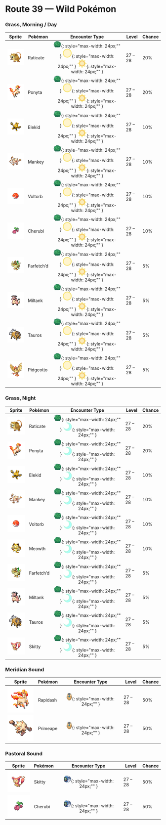 # Route 39 — Wild Pokémon

### Grass, Morning / Day

| Sprite | Pokémon | Encounter Type | Level | Chance |
|:------:|---------|:--------------:|-------|--------|
| ![Raticate](../../assets/sprites/raticate/front.gif "Raticate: Its whiskers help it to maintain balance. Its fangs never stop growing, so it gnaws to pare them down.") | Raticate | ![Grass](../../assets/encounter_types/grass.png "Grass"){: style="max-width: 24px;"" } ![Morning](../../assets/encounter_types/morning.png "Morning"){: style="max-width: 24px;"" } ![Day](../../assets/encounter_types/day.png "Day"){: style="max-width: 24px;"" } | 27 – 28 | 20% |
| ![Ponyta](../../assets/sprites/ponyta/front.gif "Ponyta: Its hind legs, which have hooves that are harder than diamond, kick back at any presence it senses behind it.") | Ponyta | ![Grass](../../assets/encounter_types/grass.png "Grass"){: style="max-width: 24px;"" } ![Morning](../../assets/encounter_types/morning.png "Morning"){: style="max-width: 24px;"" } ![Day](../../assets/encounter_types/day.png "Day"){: style="max-width: 24px;"" } | 27 – 28 | 20% |
| ![Elekid](../../assets/sprites/elekid/front.gif "Elekid: Even in the most vicious storm, this Pokémon plays happily if thunder rumbles in the sky.") | Elekid | ![Grass](../../assets/encounter_types/grass.png "Grass"){: style="max-width: 24px;"" } ![Morning](../../assets/encounter_types/morning.png "Morning"){: style="max-width: 24px;"" } ![Day](../../assets/encounter_types/day.png "Day"){: style="max-width: 24px;"" } | 27 – 28 | 10% |
| ![Mankey](../../assets/sprites/mankey/front.gif "Mankey: It’s unsafe to approach if it gets violently enraged for no reason and can’t distinguish friends from foes.") | Mankey | ![Grass](../../assets/encounter_types/grass.png "Grass"){: style="max-width: 24px;"" } ![Morning](../../assets/encounter_types/morning.png "Morning"){: style="max-width: 24px;"" } ![Day](../../assets/encounter_types/day.png "Day"){: style="max-width: 24px;"" } | 27 – 28 | 10% |
| ![Voltorb](../../assets/sprites/voltorb/front.gif "Voltorb: It was discovered when Poké Balls were introduced. It is said that there is some connection.") | Voltorb | ![Grass](../../assets/encounter_types/grass.png "Grass"){: style="max-width: 24px;"" } ![Morning](../../assets/encounter_types/morning.png "Morning"){: style="max-width: 24px;"" } ![Day](../../assets/encounter_types/day.png "Day"){: style="max-width: 24px;"" } | 27 – 28 | 10% |
| ![Cherubi](../../assets/sprites/cherubi/front.gif "Cherubi: It evolves by sucking the energy out of the small ball where it had been storing nutrients.") | Cherubi | ![Grass](../../assets/encounter_types/grass.png "Grass"){: style="max-width: 24px;"" } ![Morning](../../assets/encounter_types/morning.png "Morning"){: style="max-width: 24px;"" } ![Day](../../assets/encounter_types/day.png "Day"){: style="max-width: 24px;"" } | 27 – 28 | 10% |
| ![Farfetch’d](../../assets/sprites/farfetchd/front.gif "Farfetch’d: If it eats the plant stalk it carries as emergency rations, it runs off in search of a new stalk.") | Farfetch’d | ![Grass](../../assets/encounter_types/grass.png "Grass"){: style="max-width: 24px;"" } ![Morning](../../assets/encounter_types/morning.png "Morning"){: style="max-width: 24px;"" } ![Day](../../assets/encounter_types/day.png "Day"){: style="max-width: 24px;"" } | 27 – 28 | 5% |
| ![Miltank](../../assets/sprites/miltank/front.gif "Miltank: If it is around babies, the milk it produces contains much more nutrition than usual.") | Miltank | ![Grass](../../assets/encounter_types/grass.png "Grass"){: style="max-width: 24px;"" } ![Morning](../../assets/encounter_types/morning.png "Morning"){: style="max-width: 24px;"" } ![Day](../../assets/encounter_types/day.png "Day"){: style="max-width: 24px;"" } | 27 – 28 | 5% |
| ![Tauros](../../assets/sprites/tauros/front.gif "Tauros: After heightening its will to fight by whipping itself with its three tails, it charges at full speed.") | Tauros | ![Grass](../../assets/encounter_types/grass.png "Grass"){: style="max-width: 24px;"" } ![Morning](../../assets/encounter_types/morning.png "Morning"){: style="max-width: 24px;"" } ![Day](../../assets/encounter_types/day.png "Day"){: style="max-width: 24px;"" } | 27 – 28 | 5% |
| ![Pidgeotto](../../assets/sprites/pidgeotto/front.gif "Pidgeotto: It renders its prey immobile using  well-developed claws, then carries the prey more than 60 miles to its nest.") | Pidgeotto | ![Grass](../../assets/encounter_types/grass.png "Grass"){: style="max-width: 24px;"" } ![Morning](../../assets/encounter_types/morning.png "Morning"){: style="max-width: 24px;"" } ![Day](../../assets/encounter_types/day.png "Day"){: style="max-width: 24px;"" } | 27 – 28 | 5% |

### Grass, Night

| Sprite | Pokémon | Encounter Type | Level | Chance |
|:------:|---------|:--------------:|-------|--------|
| ![Raticate](../../assets/sprites/raticate/front.gif "Raticate: Its whiskers help it to maintain balance. Its fangs never stop growing, so it gnaws to pare them down.") | Raticate | ![Grass](../../assets/encounter_types/grass.png "Grass"){: style="max-width: 24px;"" } ![Night](../../assets/encounter_types/night.png "Night"){: style="max-width: 24px;"" } | 27 – 28 | 20% |
| ![Ponyta](../../assets/sprites/ponyta/front.gif "Ponyta: Its hind legs, which have hooves that are harder than diamond, kick back at any presence it senses behind it.") | Ponyta | ![Grass](../../assets/encounter_types/grass.png "Grass"){: style="max-width: 24px;"" } ![Night](../../assets/encounter_types/night.png "Night"){: style="max-width: 24px;"" } | 27 – 28 | 20% |
| ![Elekid](../../assets/sprites/elekid/front.gif "Elekid: Even in the most vicious storm, this Pokémon plays happily if thunder rumbles in the sky.") | Elekid | ![Grass](../../assets/encounter_types/grass.png "Grass"){: style="max-width: 24px;"" } ![Night](../../assets/encounter_types/night.png "Night"){: style="max-width: 24px;"" } | 27 – 28 | 10% |
| ![Mankey](../../assets/sprites/mankey/front.gif "Mankey: It’s unsafe to approach if it gets violently enraged for no reason and can’t distinguish friends from foes.") | Mankey | ![Grass](../../assets/encounter_types/grass.png "Grass"){: style="max-width: 24px;"" } ![Night](../../assets/encounter_types/night.png "Night"){: style="max-width: 24px;"" } | 27 – 28 | 10% |
| ![Voltorb](../../assets/sprites/voltorb/front.gif "Voltorb: It was discovered when Poké Balls were introduced. It is said that there is some connection.") | Voltorb | ![Grass](../../assets/encounter_types/grass.png "Grass"){: style="max-width: 24px;"" } ![Night](../../assets/encounter_types/night.png "Night"){: style="max-width: 24px;"" } | 27 – 28 | 10% |
| ![Meowth](../../assets/sprites/meowth/front.gif "Meowth: It loves anything that shines. It especially adores coins that it picks up and secretly hoards.") | Meowth | ![Grass](../../assets/encounter_types/grass.png "Grass"){: style="max-width: 24px;"" } ![Night](../../assets/encounter_types/night.png "Night"){: style="max-width: 24px;"" } | 27 – 28 | 10% |
| ![Farfetch’d](../../assets/sprites/farfetchd/front.gif "Farfetch’d: If it eats the plant stalk it carries as emergency rations, it runs off in search of a new stalk.") | Farfetch’d | ![Grass](../../assets/encounter_types/grass.png "Grass"){: style="max-width: 24px;"" } ![Night](../../assets/encounter_types/night.png "Night"){: style="max-width: 24px;"" } | 27 – 28 | 5% |
| ![Miltank](../../assets/sprites/miltank/front.gif "Miltank: If it is around babies, the milk it produces contains much more nutrition than usual.") | Miltank | ![Grass](../../assets/encounter_types/grass.png "Grass"){: style="max-width: 24px;"" } ![Night](../../assets/encounter_types/night.png "Night"){: style="max-width: 24px;"" } | 27 – 28 | 5% |
| ![Tauros](../../assets/sprites/tauros/front.gif "Tauros: After heightening its will to fight by whipping itself with its three tails, it charges at full speed.") | Tauros | ![Grass](../../assets/encounter_types/grass.png "Grass"){: style="max-width: 24px;"" } ![Night](../../assets/encounter_types/night.png "Night"){: style="max-width: 24px;"" } | 27 – 28 | 5% |
| ![Skitty](../../assets/sprites/skitty/front.gif "Skitty: It’s adorable when it chases its own tail. It’s difficult to earn its trust.") | Skitty | ![Grass](../../assets/encounter_types/grass.png "Grass"){: style="max-width: 24px;"" } ![Night](../../assets/encounter_types/night.png "Night"){: style="max-width: 24px;"" } | 27 – 28 | 5% |

### Meridian Sound

| Sprite | Pokémon | Encounter Type | Level | Chance |
|:------:|---------|:--------------:|-------|--------|
| ![Rapidash](../../assets/sprites/rapidash/front.gif "Rapidash: With incredible acceleration, it reaches its top speed of 150 mph after running just 10 steps.") | Rapidash | ![Meridian Sound](../../assets/encounter_types/meridian_sound.png "Meridian Sound"){: style="max-width: 24px;"" } | 27 – 28 | 50% |
| ![Primeape](../../assets/sprites/primeape/front.gif "Primeape: It becomes wildly furious if it even senses someone looking at it. It chases anyone that meets its glare.") | Primeape | ![Meridian Sound](../../assets/encounter_types/meridian_sound.png "Meridian Sound"){: style="max-width: 24px;"" } | 27 – 28 | 50% |

### Pastoral Sound

| Sprite | Pokémon | Encounter Type | Level | Chance |
|:------:|---------|:--------------:|-------|--------|
| ![Skitty](../../assets/sprites/skitty/front.gif "Skitty: It’s adorable when it chases its own tail. It’s difficult to earn its trust.") | Skitty | ![Pastoral Sound](../../assets/encounter_types/pastoral_sound.png "Pastoral Sound"){: style="max-width: 24px;"" } | 27 – 28 | 50% |
| ![Cherubi](../../assets/sprites/cherubi/front.gif "Cherubi: It evolves by sucking the energy out of the small ball where it had been storing nutrients.") | Cherubi | ![Pastoral Sound](../../assets/encounter_types/pastoral_sound.png "Pastoral Sound"){: style="max-width: 24px;"" } | 27 – 28 | 50% |

